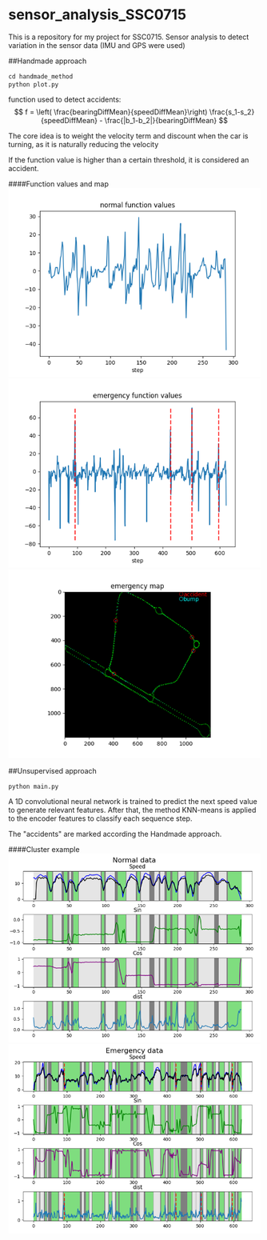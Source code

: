 # sensor_analysis_SSC0715

This is a repository for my project for SSC0715. Sensor analysis to detect variation in the sensor data (IMU and GPS were used)


##Handmade approach

```
cd handmade_method
python plot.py
```

function used to detect accidents:
$$ f = \left( \frac{bearingDiffMean}{speedDiffMean}\right) \frac{s_1-s_2}{speedDiffMean} - \frac{|b_1-b_2|}{bearingDiffMean} $$


The core idea is to weight the velocity term and discount when the car is turning, as it is naturally reducing the velocity


If the function value is higher than a certain threshold, it is considered an accident.

####Function values and map
![normal_func](imgs/normal_func.png?raw=true "normal function")
![emg_func](imgs/emg_func.png?raw=true "emergency function")
![emg_map](imgs/emg_map.png?raw=true "emergency map")

##Unsupervised approach
```
python main.py
```

A 1D convolutional neural network is trained to predict the next speed value to generate relevant features. After that, the method KNN-means is applied to the encoder features to classify each sequence step.

The "accidents" are marked according the Handmade approach.

####Cluster example
![normal_uns](imgs/normal_uns.png?raw=true "normal cluster")
![emg_uns](imgs/emg_uns.png?raw=true "emg cluster")
